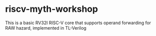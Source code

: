 # riscv-myth-workshop
This is a basic RV32I RISC-V core that supports operand forwarding for RAW hazard, implemented in TL-Verilog
